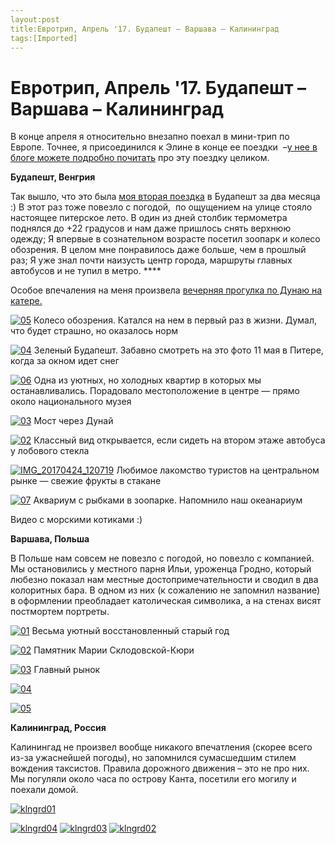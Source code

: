 ```yaml
---
layout:post
title:Евротрип, Апрель '17. Будапешт – Варшава – Калининград
tags:[Imported]
---
```

# Евротрип, Апрель '17. Будапешт – Варшава – Калининград

В конце апреля я относительно внезапно поехал в мини-трип по Европе. Точнее, я присоединился к Элине в конце ее поездки  –[у нее в блоге можете подробно почитать](https://krentsler.com/ru/april-trip/) про эту поездку целиком.

**Будапешт, Венгрия**

Так вышло, что это была [моя вторая поездка](https://blog.alexeyev.me/2017/03/budapest-17/ "Будапешт ’17") в Будапешт за два месяца :) В этот раз тоже повезло с погодой,  по ощущением на улице стояло настоящее питерское лето. В один из дней столбик термометра поднялся до +22 градусов и нам даже пришлось снять верхнюю одежду; Я впервые в сознательном возрасте посетил зоопарк и колесо обозрения. В целом мне понравилось даже больше, чем в прошлый раз; Я уже знал почти наизусть центр города, маршруты главных автобусов и не тупил в метро. ****

Особое впечаления на меня произвела [вечерняя прогулка по Дунаю на катере.](https://www.instagram.com/p/BTR8s1HlSBC/?taken-by=vlaim)

[![05](https://vlaim.s3.amazonaws.com/uploads/2017/05/05.jpg)](https://vlaim.s3.amazonaws.com/uploads/2017/05/05.jpg) Колесо обозрения. Катался на нем в первый раз в жизни. Думал, что будет страшно, но оказалось норм

[![04](https://vlaim.s3.amazonaws.com/uploads/2017/05/04.jpg)](https://vlaim.s3.amazonaws.com/uploads/2017/05/04.jpg) Зеленый Будапешт. Забавно смотреть на это фото 11 мая в Питере, когда за окном идет снег

[![06](https://vlaim.s3.amazonaws.com/uploads/2017/05/06.jpg)](https://vlaim.s3.amazonaws.com/uploads/2017/05/06.jpg) Одна из уютных, но холодных квартир в которых мы останавливались. Порадовало местоположение в центре — прямо около национального музея

[![03](https://vlaim.s3.amazonaws.com/uploads/2017/05/03.jpg)](https://vlaim.s3.amazonaws.com/uploads/2017/05/03.jpg) Мост через Дунай

[![02](https://vlaim.s3.amazonaws.com/uploads/2017/05/02.jpg)](https://vlaim.s3.amazonaws.com/uploads/2017/05/02.jpg) Классный вид открывается, если сидеть на втором этаже автобуса у лобового стекла

[![IMG_20170424_120719](https://vlaim.s3.amazonaws.com/uploads/2017/05/IMG_20170424_120719.jpg)](https://vlaim.s3.amazonaws.com/uploads/2017/05/IMG_20170424_120719.jpg) Любимое лакомство туристов на центральном рынке — свежие фрукты в стакане

[![07](https://vlaim.s3.amazonaws.com/uploads/2017/05/07.jpg)](https://vlaim.s3.amazonaws.com/uploads/2017/05/07.jpg) Аквариум с рыбками в зоопарке. Напомнило наш океанариум

Видео с морскими котиками :)

**Варшава, Польша**

В Польше нам совсем не повезло с погодой, но повезло с компанией. Мы остановились у местного парня Ильи, уроженца Гродно, который любезно показал нам местные достопримечательности и сводил в два колоритных бара. В одном из них (к сожалению не запомнил название) в оформлении преобладает католическая символика, а на стенах висят постмортем портреты.

[![01](https://vlaim.s3.amazonaws.com/uploads/2017/04/01.jpg)](https://vlaim.s3.amazonaws.com/uploads/2017/04/01.jpg) Весьма уютный восстановленный старый год

[![02](https://vlaim.s3.amazonaws.com/uploads/2017/04/02.jpg)](https://vlaim.s3.amazonaws.com/uploads/2017/04/02.jpg) Памятник Марии Склодовской-Кюри

[![03](https://vlaim.s3.amazonaws.com/uploads/2017/04/03.jpg)](https://vlaim.s3.amazonaws.com/uploads/2017/04/03.jpg) Главный рынок

[![04](https://vlaim.s3.amazonaws.com/uploads/2017/04/04.jpg)](https://vlaim.s3.amazonaws.com/uploads/2017/04/04.jpg)

[![05](https://vlaim.s3.amazonaws.com/uploads/2017/04/05.jpg)](https://vlaim.s3.amazonaws.com/uploads/2017/04/05.jpg)

**Калининград, Россия**

Калинингад не произвел вообще никакого впечатления (скорее всего из-за ужаснейшей погоды), но запомнился сумасшедшим стилем вождения таксистов. Правила дорожного движения – это не про них. Мы погуляли около часа по острову Канта, посетили его могилу и поехали домой.

[![klngrd01](https://vlaim.s3.amazonaws.com/uploads/2017/05/klngrd01.jpg)](https://vlaim.s3.amazonaws.com/uploads/2017/05/klngrd01.jpg)

[![klngrd04](https://vlaim.s3.amazonaws.com/uploads/2017/05/klngrd04.jpg)](https://vlaim.s3.amazonaws.com/uploads/2017/05/klngrd04.jpg) [![klngrd03](https://vlaim.s3.amazonaws.com/uploads/2017/05/klngrd03.jpg)](https://vlaim.s3.amazonaws.com/uploads/2017/05/klngrd03.jpg) [![klngrd02](https://vlaim.s3.amazonaws.com/uploads/2017/05/klngrd02.jpg)](https://vlaim.s3.amazonaws.com/uploads/2017/05/klngrd02.jpg)